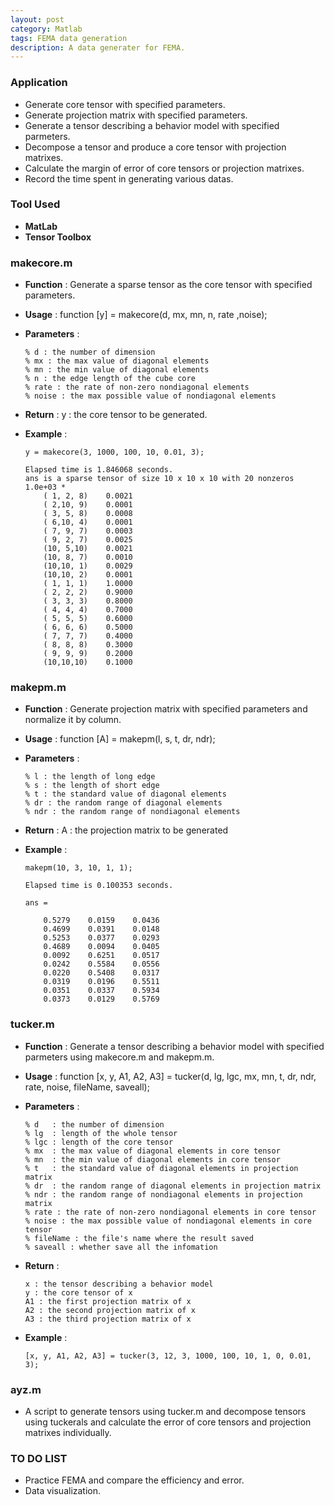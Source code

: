```yaml
---
layout: post
category: Matlab
tags: FEMA data generation
description: A data generater for FEMA.
---
```


### Application

  * Generate core tensor with specified parameters.
  * Generate projection matrix with specified parameters.
  * Generate a tensor describing a behavior model with specified parmeters.
  * Decompose a tensor and produce a core tensor with projection matrixes.
  * Calculate the margin of error of core tensors or projection matrixes.
  * Record the time spent in generating various datas.

### Tool Used

  * **MatLab**
  * **Tensor Toolbox**
	
### makecore.m

  * **Function** : Generate a sparse tensor as the core tensor with specified parameters.
  * **Usage** : function [y] = makecore(d, mx, mn, n, rate ,noise);
  * **Parameters** :  

  		% d : the number of dimension
		% mx : the max value of diagonal elements
		% mn : the min value of diagonal elements
		% n : the edge length of the cube core
		% rate : the rate of non-zero nondiagonal elements
		% noise : the max possible value of nondiagonal elements

  * **Return** : y : the core tensor to be generated.
  * **Example** : 

		y = makecore(3, 1000, 100, 10, 0.01, 3);

		Elapsed time is 1.846068 seconds.
		ans is a sparse tensor of size 10 x 10 x 10 with 20 nonzeros
   		1.0e+03 *
			( 1, 2, 8)    0.0021
			( 2,10, 9)    0.0001
			( 3, 5, 8)    0.0008
			( 6,10, 4)    0.0001
			( 7, 9, 7)    0.0003
			( 9, 2, 7)    0.0025
			(10, 5,10)    0.0021
			(10, 8, 7)    0.0010
			(10,10, 1)    0.0029
			(10,10, 2)    0.0001
			( 1, 1, 1)    1.0000
			( 2, 2, 2)    0.9000
			( 3, 3, 3)    0.8000
			( 4, 4, 4)    0.7000
			( 5, 5, 5)    0.6000
			( 6, 6, 6)    0.5000
			( 7, 7, 7)    0.4000
			( 8, 8, 8)    0.3000
			( 9, 9, 9)    0.2000
			(10,10,10)    0.1000


### makepm.m

  * **Function** : Generate projection matrix with specified parameters and normalize it by column.
  * **Usage** : function [A] = makepm(l, s, t, dr, ndr);
  * **Parameters** :  

  		% l : the length of long edge
		% s : the length of short edge
		% t : the standard value of diagonal elements
		% dr : the random range of diagonal elements
		% ndr : the random range of nondiagonal elements

  * **Return** : A : the projection matrix to be generated
  * **Example** :

  		makepm(10, 3, 10, 1, 1);

		Elapsed time is 0.100353 seconds.

		ans =

    		0.5279    0.0159    0.0436
    		0.4699    0.0391    0.0148
    		0.5253    0.0377    0.0293
    		0.4689    0.0094    0.0405
    		0.0092    0.6251    0.0517
    		0.0242    0.5584    0.0556
    		0.0220    0.5408    0.0317
    		0.0319    0.0196    0.5511
    		0.0351    0.0337    0.5934
    		0.0373    0.0129    0.5769
		

### tucker.m

  * **Function** : Generate a tensor describing a behavior model with specified parmeters using makecore.m and makepm.m. 
  * **Usage** : function [x, y, A1, A2, A3] = tucker(d, lg, lgc, mx, mn, t, dr, ndr, rate, noise, fileName, saveall);
  * **Parameters** :  

		% d   : the number of dimension
		% lg  : length of the whole tensor
		% lgc : length of the core tensor
		% mx  : the max value of diagonal elements in core tensor
		% mn  : the min value of diagonal elements in core tensor
		% t   : the standard value of diagonal elements in projection matrix
		% dr  : the random range of diagonal elements in projection matrix
		% ndr : the random range of nondiagonal elements in projection matrix
		% rate : the rate of non-zero nondiagonal elements in core tensor
		% noise : the max possible value of nondiagonal elements in core tensor
		% fileName : the file's name where the result saved
		% saveall : whether save all the infomation

  * **Return** : 

  		x : the tensor describing a behavior model
		y : the core tensor of x
		A1 : the first projection matrix of x
		A2 : the second projection matrix of x
		A3 : the third projection matrix of x

  * **Example** :
  
		[x, y, A1, A2, A3] = tucker(3, 12, 3, 1000, 100, 10, 1, 0, 0.01, 3);

### ayz.m

  * A script to generate tensors using tucker.m and decompose tensors using tuckerals and calculate the error of core tensors and projection matrixes individually.

### TO DO LIST

  * Practice FEMA and compare the efficiency and error.
  * Data visualization.

